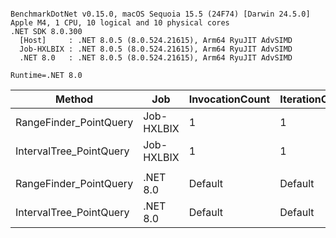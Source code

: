 ```

BenchmarkDotNet v0.15.0, macOS Sequoia 15.5 (24F74) [Darwin 24.5.0]
Apple M4, 1 CPU, 10 logical and 10 physical cores
.NET SDK 8.0.300
  [Host]     : .NET 8.0.5 (8.0.524.21615), Arm64 RyuJIT AdvSIMD
  Job-HXLBIX : .NET 8.0.5 (8.0.524.21615), Arm64 RyuJIT AdvSIMD
  .NET 8.0   : .NET 8.0.5 (8.0.524.21615), Arm64 RyuJIT AdvSIMD

Runtime=.NET 8.0  

```
| Method                  | Job        | InvocationCount | IterationCount | LaunchCount | UnrollFactor | WarmupCount | Mean        | Error    | StdDev   | Ratio |
|------------------------ |----------- |---------------- |--------------- |------------ |------------- |------------ |------------:|---------:|---------:|------:|
| RangeFinder_PointQuery  | Job-HXLBIX | 1               | 1              | 1           | 1            | 1           | 44,395.5 ns |       NA |  0.00 ns |  0.79 |
| IntervalTree_PointQuery | Job-HXLBIX | 1               | 1              | 1           | 1            | 1           | 56,000.5 ns |       NA |  0.00 ns |  1.00 |
|                         |            |                 |                |             |              |             |             |          |          |       |
| RangeFinder_PointQuery  | .NET 8.0   | Default         | Default        | Default     | 16           | Default     |    757.8 ns |  1.13 ns |  1.00 ns |  0.11 |
| IntervalTree_PointQuery | .NET 8.0   | Default         | Default        | Default     | 16           | Default     |  7,075.8 ns | 32.12 ns | 30.05 ns |  1.00 |
